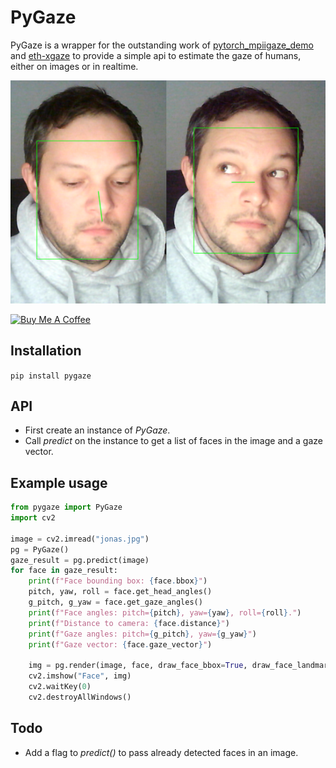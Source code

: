 # PyGaze
PyGaze is a wrapper for the outstanding work of [pytorch_mpiigaze_demo](https://github.com/hysts/pytorch_mpiigaze_demo) and [eth-xgaze](https://ait.ethz.ch/projects/2020/ETH-XGaze/) to provide a simple api to estimate the gaze of humans, either on images or in realtime.

![Gaze](img/gaze.png)

<a href="https://www.buymeacoffee.com/padmalcom" target="_blank"><img src="https://cdn.buymeacoffee.com/buttons/default-orange.png" alt="Buy Me A Coffee" height="41" width="174"></a>

## Installation
```pip install pygaze```

## API
- First create an instance of *PyGaze*.
- Call *predict* on the instance to get a list of faces in the image and a gaze vector.

## Example usage
```python
from pygaze import PyGaze
import cv2

image = cv2.imread("jonas.jpg")
pg = PyGaze()
gaze_result = pg.predict(image)
for face in gaze_result:
    print(f"Face bounding box: {face.bbox}")
    pitch, yaw, roll = face.get_head_angles()
    g_pitch, g_yaw = face.get_gaze_angles()
    print(f"Face angles: pitch={pitch}, yaw={yaw}, roll={roll}.")
    print(f"Distance to camera: {face.distance}")
    print(f"Gaze angles: pitch={g_pitch}, yaw={g_yaw}")
    print(f"Gaze vector: {face.gaze_vector}")
	
    img = pg.render(image, face, draw_face_bbox=True, draw_face_landmarks=False, draw_3dface_model=False,draw_head_pose=False, draw_gaze_vector=True)
    cv2.imshow("Face", img)
    cv2.waitKey(0)
    cv2.destroyAllWindows()
```

## Todo
- Add a flag to *predict()* to pass already detected faces in an image.